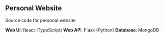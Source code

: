 ## Personal Website

Source code for personal website

**Web UI**: React (TypeScript)
**Web API**: Flask (Python)
**Database**: MongoDB
